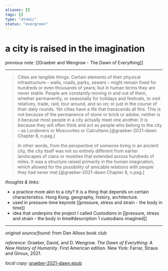```yaml
---
aliases: []
tags: []
type: "atomic"
status: "evergreen"
---
```


# a city is raised in the imagination

_previous note:_ [[Graeber and Wengrow - The Dawn of Everything]]

---

> Cities are tangible things. Certain elements of their physical infrastructure – walls, roads, parks, sewers – might remain fixed for hundreds or even thousands of years; but in human terms they are never stable. People are constantly moving in and out of them, whether permanently, or seasonally for holidays and festivals, to visit relatives, trade, raid, tour around, and so on; or just in the course of their daily rounds. Yet cities have a life that transcends all this. This is not because of the permanence of stone or brick or adobe; neither is it because most people in a city actually meet one another. It is because they will often think and act as people who belong to the city – as Londoners or Muscovites or Calcuttans.[@graeber-2021-dawn Chapter 8, n.pag.] 

> In other words, from the perspective of someone living in an ancient city, the city itself was not so entirely different from earlier landscapes of clans or moieties that extended across hundreds of miles. It was a structure raised primarily in the human imagination, which allowed for the possibility of amicable relations with people they had never met.[@graeber-2021-dawn Chapter 8, n.pag.]


_thoughts & links:_

- a practice more akin to a city? It is a thing that depends on certain characteristics. Hong Kong. geography, history, architecture. 
- used in pressure-time keynote [[pressure, stress and strain - the body in time]]
- idea that underpins the project I called _Custodians_ in [[pressure, stress and strain - the body in time#description 1 custodians imagined]]


---

_original source/found:_ from Dan Alloso book club 

_reference:_ Graeber, David, and D. Wengrow. _The Dawn of Everything: A New History of Humanity_. First American edition. New York: Farrar, Straus and Giroux, 2021.

_local copy:_ [graeber-2021-dawn.epub](hook://file/8rTYgCwr8?p=RHJvcGJveC9iaWJsaW9ncmFwaHkgcGRmcw==&n=graeber%2D2021%2Ddawn%2Eepub)
